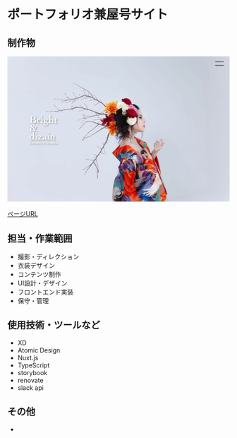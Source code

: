 # ポートフォリオ兼屋号サイト

## 制作物

<img src="https://github.com/isihigameKoudai/koudai-ishigame/blob/master/assets/img/bnd.png" />

[ページURL](https://www.brightanddizain.com/)

## 担当・作業範囲
- 撮影・ディレクション
- 衣装デザイン
- コンテンツ制作
- UI設計・デザイン
- フロントエンド実装
- 保守・管理

## 使用技術・ツールなど
- XD
- Atomic Design
- Nuxt.js
- TypeScript
- storybook
- renovate
- slack api

## その他
- 